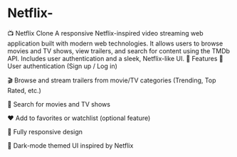 # Netflix-
📺 Netflix Clone A responsive Netflix-inspired video streaming web application built with modern web technologies. It allows users to browse movies and TV shows, view trailers, and search for content using the TMDb API. Includes user authentication and a sleek, Netflix-like UI.
🚀 Features
🔐 User authentication (Sign up / Log in)

🎬 Browse and stream trailers from movie/TV categories (Trending, Top Rated, etc.)

🔎 Search for movies and TV shows

❤️ Add to favorites or watchlist (optional feature)

📱 Fully responsive design

🌙 Dark-mode themed UI inspired by Netflix
